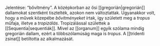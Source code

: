 Jelentése: “bővítmény”. A középkorban az ősi [[gregorián|gregorián]] dallamokat szentként tisztelték, azokon nem változtattak. Ugyanakkor volt, hogy a művek közepébe *bővítményeket* írtak, így született meg a *tropus* műfaja, illetve a *tropizálás*. Tropizálással születtek a [[Sequentia|sequentiák]]. 
Mivel az [[organum]] egyik szólama mindig gregorián dallam, ezért a többszólamúság maga is *tropus*.
A [[tridenti zsinat]] betiltotta az alkalmazását.